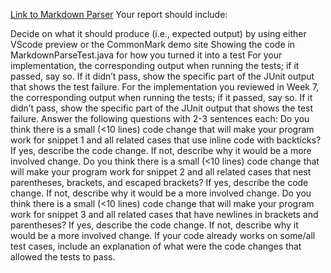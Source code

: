 
[Link to Markdown Parser](https://github.com/sophiaashraf/good-markdown-parser)
Your report should include:

Decide on what it should produce (i.e., expected output) by using either VScode preview or the CommonMark demo site
Showing the code in MarkdownParseTest.java for how you turned it into a test
For your implementation, the corresponding output when running the tests; if it passed, say so. If it didn’t pass, show the specific part of the JUnit output that shows the test failure.
For the implementation you reviewed in Week 7, the corresponding output when running the tests; if it passed, say so. If it didn’t pass, show the specific part of the JUnit output that shows the test failure.
Answer the following questions with 2-3 sentences each:
Do you think there is a small (<10 lines) code change that will make your program work for snippet 1 and all related cases that use inline code with backticks? If yes, describe the code change. If not, describe why it would be a more involved change.
Do you think there is a small (<10 lines) code change that will make your program work for snippet 2 and all related cases that nest parentheses, brackets, and escaped brackets? If yes, describe the code change. If not, describe why it would be a more involved change.
Do you think there is a small (<10 lines) code change that will make your program work for snippet 3 and all related cases that have newlines in brackets and parentheses? If yes, describe the code change. If not, describe why it would be a more involved change.
If your code already works on some/all test cases, include an explanation of what were the code changes that allowed the tests to pass.
